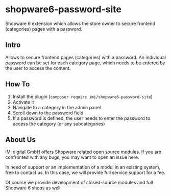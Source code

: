 # shopware6-password-site
Shopware 6 extension which allows the store owner to secure frontend (categories) pages with a password.

## Intro

Allows to secure frontend pages (categories) with a password. An individual password can be set for each category page, which needs to be entered by the user to access the content.

## How To

1. Install the plugin (`composer require imi/shopware6-password-site`)
2. Activate it
3. Navigate to a category in the admin panel
4. Scroll down to the password field
5. If a password is defined, the user needs to enter the password to access the category (or any subcategories)

## About Us

iMi digital GmbH offers Shopware related open source modules. If you are confronted with any bugs, you may want to open an issue here.

In need of support or an implementation of a modul in an existing system, free to contact us. In this case, we will provide full service support for a fee.

Of course we provide development of closed-source modules and full Shopware 6 shops as well.
